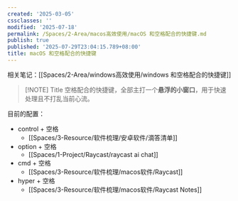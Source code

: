 ```yaml
---
created: '2025-03-05'
cssclasses: ''
modified: '2025-07-18'
permalink: /Spaces/2-Area/macos高效使用/macOS 和空格配合的快捷键.md
publish: true
published: '2025-07-29T23:04:15.789+08:00'
title: macOS 和空格配合的快捷键
---
```

相关笔记：[[Spaces/2-Area/windows高效使用/windows 和空格配合的快捷键]]

> [!NOTE] Title
> 空格配合的快捷键，全部主打一个**悬浮的小窗口**，用于快速处理且不打乱当前心流。

目前的配置：

- control + 空格
	- [[Spaces/3-Resource/软件梳理/安卓软件/滴答清单]]
- option + 空格
	- [[Spaces/1-Project/Raycast/raycast ai chat]]
- cmd + 空格
	- [[Spaces/3-Resource/软件梳理/macos软件/Raycast]]
- hyper + 空格
	- [[Spaces/3-Resource/软件梳理/macos软件/Raycast Notes]]
